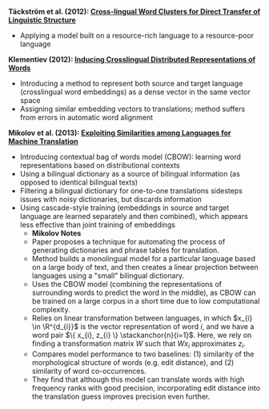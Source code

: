 **Täckström et al. (2012): [Cross-lingual Word Clusters for Direct Transfer of Linguistic Structure](http://aclweb.org/anthology/N12-1052)**
* Applying a model built on a resource-rich language to a resource-poor language

**Klementiev (2012): [Inducing Crosslingual Distributed Representations of Words](http://www.aclweb.org/anthology/C12-1089)**
* Introducing a method to represent both source and target language (crosslingual word embeddings) as a dense vector in the same vector space
* Assigning similar embedding vectors to translations; method suffers from errors in automatic word alignment

**Mikolov et al. (2013): [Exploiting Similarities among Languages for Machine Translation](https://arxiv.org/pdf/1309.4168.pdf)**
* Introducing contextual bag of words model (CBOW): learning word representations based on distributional contexts
* Using a bilingual dictionary as a source of bilingual information (as opposed to identical bilingual texts)
* Filtering a bilingual dictionary for one-to-one translations sidesteps issues with noisy dictionaries, but discards information
* Using cascade-style training (embeddings in source and target language are learned separately and then combined), which appears less effective than joint training of embeddings
  * **Mikolov Notes**
  * Paper proposes a technique for automating the process of generating dictionaries and phrase tables for translation.
  * Method builds a monolingual model for a particular language based on a large body of text, and then creates a linear projection between languages using a "small" bilingual dictionary. 
  * Uses the CBOW model (combining the representations of surrounding words to predict the word in the middle), as CBOW can be trained on a large corpus in a short time due to low computational complexity.
  * Relies on linear transformation between languages, in which $x_{i} \in \R^{d_{i}}$  is the vector representation of word $i$, and we have a word pair $\{ x_{i}, z_{i} \} \stackanchor{n}{i=1}$. Here, we rely on finding a transformation matrix $W$ such that $Wx_{i}$ approximates $z_{i}$. 
  * Compares model performance to two baselines: (1) similarity of the morphological structure of words (e.g. edit distance), and (2) similarity of word co-occurrences.
  * They find that although this model can translate words with high frequency ranks with good precision, incorporating edit distance into the translation guess improves precision even further.

